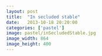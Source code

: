 ```yaml
---
layout: post
title:  "In secluded stable"
date:   2013-10-18 20:20:00
categories: ['pastel']
image: pastel/inSecludedStable.jpg
image_width: 864
image_height: 400
---
```


